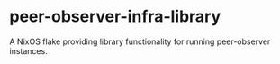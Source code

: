 # peer-observer-infra-library
A NixOS flake providing library functionality for running peer-observer instances.
